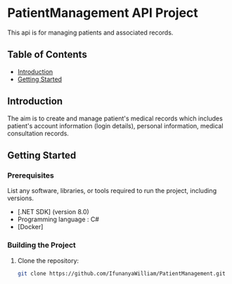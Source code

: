 # PatientManagement API Project

This api is for managing patients and associated records.

## Table of Contents

- [Introduction](#introduction)
- [Getting Started](#getting-started)

## Introduction

The aim is to create and manage patient's medical records which includes patient's account information (login details), personal information, medical consultation records. 

## Getting Started

### Prerequisites

List any software, libraries, or tools required to run the project, including versions.

- [.NET SDK] (version 8.0)
- Programming language : C#
- [Docker]

### Building the Project

1. Clone the repository:
   ```bash
   git clone https://github.com/IfunanyaWilliam/PatientManagement.git
